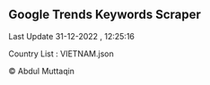 

## Google Trends Keywords Scraper 
 
Last Update 31-12-2022 , 12:25:16

Country List :
VIETNAM.json



© Abdul Muttaqin 
